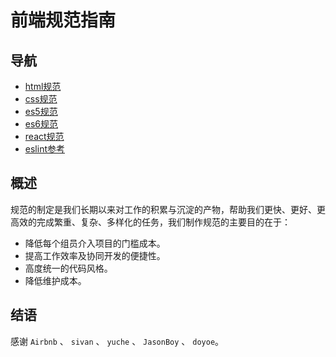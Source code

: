 # 前端规范指南

## 导航

 * [html规范](/html)
 * [css规范](/css)
 * [es5规范](/javascript/es5)
 * [es6规范](/javascript/es6)
 * [react规范](/javascript/react)
 * [eslint参考](/javascript/eslint)

## 概述

规范的制定是我们长期以来对工作的积累与沉淀的产物，帮助我们更快、更好、更高效的完成繁重、复杂、多样化的任务，我们制作规范的主要目的在于：

 * 降低每个组员介入项目的门槛成本。
 * 提高工作效率及协同开发的便捷性。
 * 高度统一的代码风格。
 * 降低维护成本。

## 结语

感谢 `Airbnb` 、 `sivan` 、 `yuche` 、 `JasonBoy` 、 `doyoe`。
